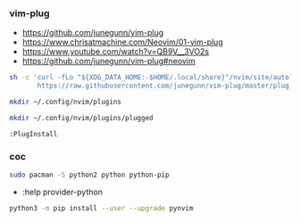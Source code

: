### vim-plug
- https://github.com/junegunn/vim-plug
- https://www.chrisatmachine.com/Neovim/01-vim-plug
- https://www.youtube.com/watch?v=QB9V__3VO2s
- https://github.com/junegunn/vim-plug#neovim
```sh
sh -c 'curl -fLo "${XDG_DATA_HOME:-$HOME/.local/share}"/nvim/site/autoload/plug.vim --create-dirs \
       https://raw.githubusercontent.com/junegunn/vim-plug/master/plug.vim'
```
```sh
mkdir ~/.config/nvim/plugins
```
```sh
mkdir ~/.config/nvim/plugins/plugged
```
`:PlugInstall`
### coc
```sh
sudo pacman -S python2 python python-pip
```
- :help provider-python
```sh
python3 -m pip install --user --upgrade pynvim
```
